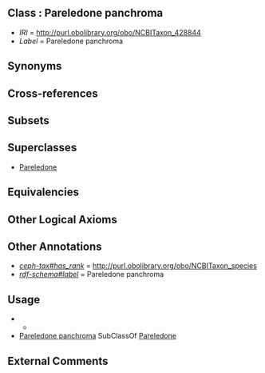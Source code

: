 
## Class : Pareledone panchroma

 * *IRI* = http://purl.obolibrary.org/obo/NCBITaxon_428844
 * *Label* = Pareledone panchroma

## Synonyms


## Cross-references


## Subsets


## Superclasses

 * [Pareledone](../../NCBITaxon/43/NCBITaxon_158843.md)

## Equivalencies


## Other Logical Axioms


## Other Annotations

 * *[ceph-tax#has_rank](../../ceph-tax#has/nk/ceph-tax#has_rank.md)* = http://purl.obolibrary.org/obo/NCBITaxon_species
 * *[rdf-schema#label](../../el/rdf-schema#label.md)* = Pareledone panchroma

## Usage

 * -
 * [Pareledone panchroma](../../NCBITaxon/44/NCBITaxon_428844.md) SubClassOf [Pareledone](../../NCBITaxon/43/NCBITaxon_158843.md)

## External Comments

